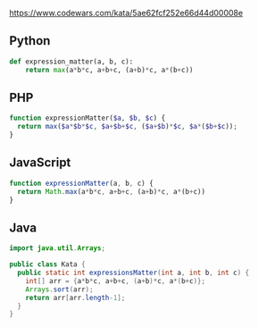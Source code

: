 https://www.codewars.com/kata/5ae62fcf252e66d44d00008e

## Python
```python
def expression_matter(a, b, c):
    return max(a*b*c, a+b+c, (a+b)*c, a*(b+c))
```

## PHP
```php
function expressionMatter($a, $b, $c) {
  return max($a*$b*$c, $a+$b+$c, ($a+$b)*$c, $a*($b+$c));
}
```

## JavaScript
```js
function expressionMatter(a, b, c) {
  return Math.max(a*b*c, a+b+c, (a+b)*c, a*(b+c))
}
```

## Java
```java
import java.util.Arrays;

public class Kata {
  public static int expressionsMatter(int a, int b, int c) {
    int[] arr = {a*b*c, a+b+c, (a+b)*c, a*(b+c)};
    Arrays.sort(arr);
    return arr[arr.length-1];
  }
}
```